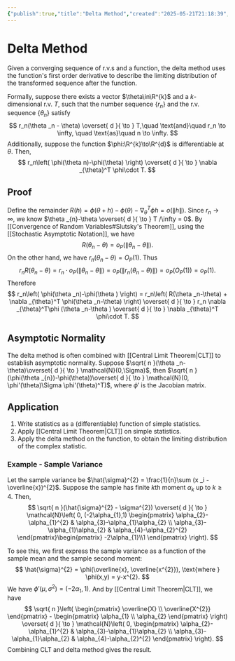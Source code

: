 ```yaml
---
{"publish":true,"title":"Delta Method","created":"2025-05-21T21:18:39","modified":"2025-06-02T22:58:10","cssclasses":""}
---
```



# Delta Method

Given a converging sequence of r.v.s and a function, the delta method uses the function's first order derivative to describe the limiting distribution of the transformed sequence after the function.

Formally, suppose there exists a vector $\theta\in\R^{k}$ and a $k$-dimensional r.v. $T$, such that the number sequence $\{ r_n \}$ and the r.v. sequence $\{ \theta _n \}$ satisfy
$$
r_n(\theta _n - \theta) \overset{ d }{ \to } T,\quad \text{and}\quad r_n \to \infty, \quad \text{as}\quad  n \to \infty.
$$
Additionally, suppose the function $\phi:\R^{k}\to\R^{d}$ is differentiable at $\theta$. Then,
$$
r_n\left( \phi(\theta n)-\phi(\theta) \right) \overset{ d }{ \to } \nabla _{\theta}^T \phi\cdot T.
$$

## Proof

Define the remainder $R(h) = \phi(\theta+h)-\phi(\theta)-\nabla _{\theta}^T \phi h = o(\|h\|)$.
Since $r_n\to \infty$, we know $\theta _{n}-\theta \overset{ d }{ \to } T /\infty = 0$. By [[Convergence of Random Variables#Slutsky's Theorem]], using the [[Stochastic Asymptotic Notation]], we have
$$
R(\theta _n-\theta ) = o_{P}(\|\theta _n-\theta \|).
$$
On the other hand, we have $r_n(\theta _n-\theta) = O_{P}(1)$. Thus
$$
r_nR(\theta _n-\theta ) = r_n\cdot o_{P}\left( \|\theta _n-\theta\| \right)  = o_{P}\left( \|r_n(\theta _n-\theta)\| \right) = o_{P}(O_{P}(1)) = o_{P}(1).
$$
Therefore
$$
r_n\left( \phi(\theta _n)-\phi(\theta ) \right)  = r_n\left( R(\theta _n-\theta) + \nabla _{\theta}^T \phi(\theta _n-\theta) \right) \overset{ d }{ \to } r_n \nabla _{\theta}^T\phi  (\theta _n-\theta ) \overset{ d }{ \to } \nabla _{\theta}^T \phi\cdot T.
$$

## Asymptotic Normality

The delta method is often combined with [[Central Limit Theorem\|CLT]] to establish asymptotic normality. Suppose $\sqrt{ n }(\theta _n-\theta)\overset{ d }{ \to } \mathcal{N}(0,\Sigma)$, then $\sqrt{ n }(\phi(\theta _{n})-\phi(\theta))\overset{ d }{ \to } \mathcal{N}(0, \phi'(\theta)\Sigma \phi'(\theta)^T)$, where $\phi'$ is the Jacobian matrix.

## Application

1. Write statistics as a (differentiable) function of simple statistics.
2. Apply [[Central Limit Theorem\|CLT]] on simple statistics.
3. Apply the delta method on the function, to obtain the limiting distribution of the complex statistic.

### Example - Sample Variance

Let the sample variance be $\hat{\sigma}^{2} = \frac{1}{n}\sum (x _i - \overline{x})^{2}$. Suppose the sample has finite $k$th moment $\alpha _{k}$ up to $k\ge 4$. Then,
$$
\sqrt{ n }(\hat{\sigma}^{2} - \sigma^{2}) \overset{ d }{ \to } \mathcal{N}\left( 0, (-2\alpha_{1},1) \begin{pmatrix}
\alpha_{2}-\alpha_{1}^{2} & \alpha_{3}-\alpha_{1}\alpha_{2} \\ \alpha_{3}-\alpha_{1}\alpha_{2} & \alpha_{4}-\alpha_{2}^{2}
\end{pmatrix}\begin{pmatrix}
-2\alpha_{1}\\1 \end{pmatrix} \right).
$$

To see this, we first express the sample variance as a function of the sample mean and the sample second moment:
$$
\hat{\sigma}^{2} = \phi(\overline{x}, \overline{x^{2}}), \text{where } \phi(x,y) = y-x^{2}.
$$
We have $\phi'(\mu,\sigma^{2}) = (-2\alpha_{1},1)$. And by [[Central Limit Theorem\|CLT]], we have
$$
\sqrt{ n }\left( \begin{pmatrix}
\overline{X} \\ \overline{X^{2}}
\end{pmatrix} - \begin{pmatrix}
\alpha_{1} \\ \alpha_{2}
\end{pmatrix} \right) \overset{ d }{ \to } \mathcal{N}\left( 0, \begin{pmatrix}
\alpha_{2}-\alpha_{1}^{2} & \alpha_{3}-\alpha_{1}\alpha_{2} \\ \alpha_{3}-\alpha_{1}\alpha_{2} & \alpha_{4}-\alpha_{2}^{2}
\end{pmatrix} \right).
$$
Combining CLT and delta method gives the result.
